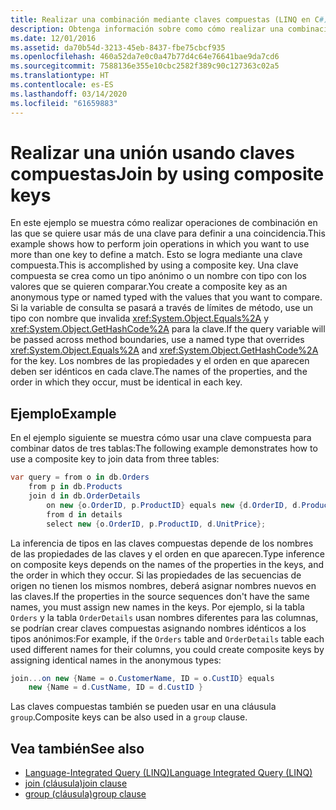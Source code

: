 ```yaml
---
title: Realizar una combinación mediante claves compuestas (LINQ en C#)
description: Obtenga información sobre como cómo realizar una combinación mediante claves compuestas en LINQ.
ms.date: 12/01/2016
ms.assetid: da70b54d-3213-45eb-8437-fbe75cbcf935
ms.openlocfilehash: 460a52da7e0c0a47b77d4c64e76641bae9da7cd6
ms.sourcegitcommit: 7588136e355e10cbc2582f389c90c127363c02a5
ms.translationtype: HT
ms.contentlocale: es-ES
ms.lasthandoff: 03/14/2020
ms.locfileid: "61659883"
---
```

# <a name="join-by-using-composite-keys"></a><span data-ttu-id="37c5f-103">Realizar una unión usando claves compuestas</span><span class="sxs-lookup"><span data-stu-id="37c5f-103">Join by using composite keys</span></span>

<span data-ttu-id="37c5f-104">En este ejemplo se muestra cómo realizar operaciones de combinación en las que se quiere usar más de una clave para definir a una coincidencia.</span><span class="sxs-lookup"><span data-stu-id="37c5f-104">This example shows how to perform join operations in which you want to use more than one key to define a match.</span></span> <span data-ttu-id="37c5f-105">Esto se logra mediante una clave compuesta.</span><span class="sxs-lookup"><span data-stu-id="37c5f-105">This is accomplished by using a composite key.</span></span> <span data-ttu-id="37c5f-106">Una clave compuesta se crea como un tipo anónimo o un nombre con tipo con los valores que se quieren comparar.</span><span class="sxs-lookup"><span data-stu-id="37c5f-106">You create a composite key as an anonymous type or named typed with the values that you want to compare.</span></span> <span data-ttu-id="37c5f-107">Si la variable de consulta se pasará a través de límites de método, use un tipo con nombre que invalida <xref:System.Object.Equals%2A> y <xref:System.Object.GetHashCode%2A> para la clave.</span><span class="sxs-lookup"><span data-stu-id="37c5f-107">If the query variable will be passed across method boundaries, use a named type that overrides <xref:System.Object.Equals%2A> and <xref:System.Object.GetHashCode%2A> for the key.</span></span> <span data-ttu-id="37c5f-108">Los nombres de las propiedades y el orden en que aparecen deben ser idénticos en cada clave.</span><span class="sxs-lookup"><span data-stu-id="37c5f-108">The names of the properties, and the order in which they occur, must be identical in each key.</span></span>

## <a name="example"></a><span data-ttu-id="37c5f-109">Ejemplo</span><span class="sxs-lookup"><span data-stu-id="37c5f-109">Example</span></span>

<span data-ttu-id="37c5f-110">En el ejemplo siguiente se muestra cómo usar una clave compuesta para combinar datos de tres tablas:</span><span class="sxs-lookup"><span data-stu-id="37c5f-110">The following example demonstrates how to use a composite key to join data from three tables:</span></span>

```csharp
var query = from o in db.Orders
    from p in db.Products
    join d in db.OrderDetails
        on new {o.OrderID, p.ProductID} equals new {d.OrderID, d.ProductID} into details
        from d in details
        select new {o.OrderID, p.ProductID, d.UnitPrice};
```

<span data-ttu-id="37c5f-111">La inferencia de tipos en las claves compuestas depende de los nombres de las propiedades de las claves y el orden en que aparecen.</span><span class="sxs-lookup"><span data-stu-id="37c5f-111">Type inference on composite keys depends on the names of the properties in the keys, and the order in which they occur.</span></span> <span data-ttu-id="37c5f-112">Si las propiedades de las secuencias de origen no tienen los mismos nombres, deberá asignar nombres nuevos en las claves.</span><span class="sxs-lookup"><span data-stu-id="37c5f-112">If the properties in the source sequences don't have the same names, you must assign new names in the keys.</span></span> <span data-ttu-id="37c5f-113">Por ejemplo, si la tabla `Orders` y la tabla `OrderDetails` usan nombres diferentes para las columnas, se podrían crear claves compuestas asignando nombres idénticos a los tipos anónimos:</span><span class="sxs-lookup"><span data-stu-id="37c5f-113">For example, if the `Orders` table and `OrderDetails` table each used different names for their columns, you could create composite keys by assigning identical names in the anonymous types:</span></span>

```csharp
join...on new {Name = o.CustomerName, ID = o.CustID} equals
    new {Name = d.CustName, ID = d.CustID }
```

<span data-ttu-id="37c5f-114">Las claves compuestas también se pueden usar en una cláusula `group`.</span><span class="sxs-lookup"><span data-stu-id="37c5f-114">Composite keys can be also used in a `group` clause.</span></span>

## <a name="see-also"></a><span data-ttu-id="37c5f-115">Vea también</span><span class="sxs-lookup"><span data-stu-id="37c5f-115">See also</span></span>

- [<span data-ttu-id="37c5f-116">Language-Integrated Query (LINQ)</span><span class="sxs-lookup"><span data-stu-id="37c5f-116">Language Integrated Query (LINQ)</span></span>](index.md)
- [<span data-ttu-id="37c5f-117">join (cláusula)</span><span class="sxs-lookup"><span data-stu-id="37c5f-117">join clause</span></span>](../language-reference/keywords/join-clause.md)
- [<span data-ttu-id="37c5f-118">group (cláusula)</span><span class="sxs-lookup"><span data-stu-id="37c5f-118">group clause</span></span>](../language-reference/keywords/group-clause.md)
